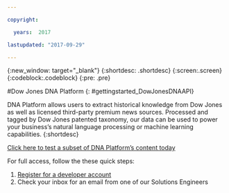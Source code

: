 ```yaml
---

copyright:

  years:  2017

lastupdated: "2017-09-29"

---
```


{:new_window: target="_blank"}
{:shortdesc: .shortdesc}
{:screen:.screen}
{:codeblock:.codeblock}
{:pre: .pre}

<!-- The name of this file should remain index.md -->

#Dow Jones DNA Platform
{: #gettingstarted_DowJonesDNAAPI}

DNA Platform allows users to extract historical knowledge from Dow Jones as well as licensed third-party premium news sources.  Processed and tagged by Dow Jones patented taxonomy, our data can be used to power your business’s natural language processing or machine learning capabilities. 
{:shortdesc}

[Click here to test a subset of DNA Platform’s content today](https://bigquery.cloud.google.com/dataset/dowjones-com:sample)

For full access, follow the these quick steps: 

1. [Register for a developer account](http://go.dowjones.com/ibm-bluemix)  
2. Check your inbox for an email from one of our Solutions Engineers
  
<!-- Related links section: still REQUIRED but moved to toc file (in your same folder).  Edit there.
-->
